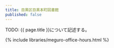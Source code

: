 ```yaml
---
title: 目黒区目黒本町図書館
published: false
---
```


TODO: {{ page.title }}について記述する。

{% include libraries/meguro-office-hours.html %}
